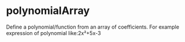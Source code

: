 # polynomialArray
Define a polynomial/function from an array of coefficients.
For example expression of polynomial like:2x²+5x-3












